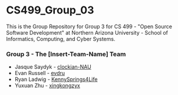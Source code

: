 # CS499_Group_03
This is the Group Repository for Group 3 for CS 499 - "Open Source Software Development" at Northern Arizona University - School of Informatics, Computing, and Cyber Systems.

### Group 3 - The [Insert-Team-Name] Team
* Jasque Saydyk - [clockian-NAU](https://github.com/clockian-NAU)
* Evan Russell - [evdru](https://github.com/evdru)
* Ryan Ladwig - [KennySprings4Life](https://github.com/KennySprings4Life)
* Yuxuan Zhu - [xingkongzyx](https://github.com/xingkongzyx)
